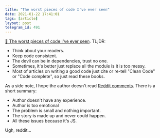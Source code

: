 ```yaml
---
title: "The worst pieces of code I've ever seen"
date: 2021-01-22 17:41:01
tags: [article]
layout: post
telegram_id: 491
---
```


[📄 The worst pieces of code I've ever seen](https://www.jesuisundev.com/en/the-worst-pieces-of-code/). TL;DR:

* Think about your readers.
* Keep code consistent.
* The devil can be in dependencies, trust no one.
* Sometimes, it's better just replace all the module is it is too messy.
* Most of articles on writing a good code just cite or re-tell "Clean Code" or "Code complete", so just read these books.

As a side note, I hope the author doesn't read [Reddit comments](https://www.reddit.com/r/programming/comments/kwqkes/). There is a short summary:

* Author doesn't have any experience.
* Author is too emotional
* The problem is small and nothing important.
* The story is made up and never could happen.
* All these issues because it's JS.

Ugh, reddit...
